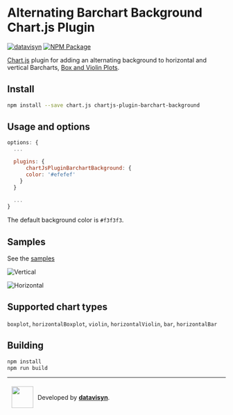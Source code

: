 # Alternating Barchart Background Chart.js Plugin
[![datavisyn][datavisyn-image]][datavisyn-url] [![NPM Package][npm-image]][npm-url]

[Chart.js](http://www.chartjs.org/) plugin for adding an alternating background to horizontal and vertical Barcharts, [Box and Violin Plots](https://github.com/datavisyn/chartjs-chart-box-and-violin-plot).

## Install
```bash
npm install --save chart.js chartjs-plugin-barchart-background
```

## Usage and options

```javascript
options: {
  ...

  plugins: {
	  chartJsPluginBarchartBackground: {
      color: '#efefef'
    }
  }
  
  ...
}
```

The default background color is `#f3f3f3`.

## Samples
See the [samples](https://github.com/datavisyn/chartjs-plugin-barchart-background/tree/master/samples)


![Vertical](https://user-images.githubusercontent.com/5220584/35855546-d94b2ee8-0b33-11e8-962f-47e7b0dca0ab.PNG)


![Horizontal](https://user-images.githubusercontent.com/5220584/35855562-eb4d7588-0b33-11e8-9386-d02ce56af1c7.PNG)

## Supported chart types
`boxplot`, `horizontalBoxplot`, `violin`, `horizontalViolin`, `bar`, `horizontalBar`

## Building

```sh
npm install
npm run build
```


***

<div style="display:flex;align-items:center">
	<a href="http://datavisyn.io"><img src="https://user-images.githubusercontent.com/1711080/37700685-bcbb18c6-2cec-11e8-9b6f-f49c9ef6c167.png" align="left" width="50px" hspace="10" vspace="6"></a>
	Developed by&nbsp;<strong><a href="http://datavisyn.io">datavisyn</a></strong>.
</div>


[datavisyn-image]: https://img.shields.io/badge/datavisyn-io-black.svg
[datavisyn-url]: http://datavisyn.io
[npm-image]: https://badge.fury.io/js/chartjs-plugin-barchart-background.svg
[npm-url]: https://npmjs.org/package/chartjs-plugin-barchart-background
[circleci-image]: https://circleci.com/gh/datavisyn/chartjs-plugin-barchart-background.svg?style=shield
[circleci-url]: https://circleci.com/gh/datavisyn/chartjs-plugin-barchart-background

